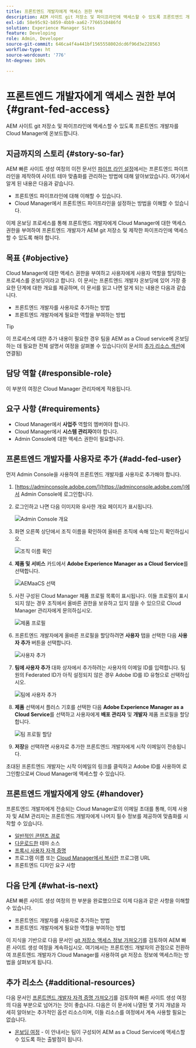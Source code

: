 ```yaml
---
title: 프론트엔드 개발자에게 액세스 권한 부여
description: AEM 사이트 git 저장소 및 파이프라인에 액세스할 수 있도록 프론트엔드 개발자를 Cloud Manager에 온보드합니다.
exl-id: 58e95c92-b859-4bb9-aa62-7766510486fd
solution: Experience Manager Sites
feature: Developing
role: Admin, Developer
source-git-commit: 646ca4f4a441bf1565558002dcd6f96d3e228563
workflow-type: ht
source-wordcount: '776'
ht-degree: 100%

---
```


# 프론트엔드 개발자에게 액세스 권한 부여 {#grant-fed-access}

AEM 사이트 git 저장소 및 파이프라인에 액세스할 수 있도록 프론트엔드 개발자를 Cloud Manager에 온보드합니다.

## 지금까지의 스토리 {#story-so-far}

AEM 빠른 사이트 생성 여정의 이전 문서인 [파이프 라인 설정](pipeline-setup.md)에서는 프론트엔드 파이프라인을 제작하여 사이트 테마 맞춤화를 관리하는 방법에 대해 알아보았습니다. 여기에서 알게 된 내용은 다음과 같습니다.

* 프론트엔드 파이프라인에 대해 이해할 수 있습니다.
* Cloud Manager에서 프론트엔드 파이프라인을 설정하는 방법을 이해할 수 있습니다.

이제 온보딩 프로세스를 통해 프론트엔드 개발자에게 Cloud Manager에 대한 액세스 권한을 부여하여 프론트엔드 개발자가 AEM git 저장소 및 제작한 파이프라인에 액세스할 수 있도록 해야 합니다.

## 목표 {#objective}

Cloud Manager에 대한 액세스 권한을 부여하고 사용자에게 사용자 역할을 할당하는 프로세스를 온보딩이라고 합니다. 이 문서는 프론트엔드 개발자 온보딩에 있어 가장 중요한 단계에 대한 개요를 제공하며, 이 문서를 읽고 나면 알게 되는 내용은 다음과 같습니다.

* 프론트엔드 개발자를 사용자로 추가하는 방법
* 프론트엔드 개발자에게 필요한 역할을 부여하는 방법

>[!TIP]
>
>이 프로세스에 대한 추가 내용이 필요한 경우 팀을 AEM as a Cloud service에 온보딩하는 데 필요한 전체 설명서 여정을 살펴볼 수 있습니다(이 문서의 [추가 리소스 섹션](#additional-resources)에 연결됨)

## 담당 역할 {#responsible-role}

이 부분의 여정은 Cloud Manager 관리자에게 적용됩니다.

## 요구 사항 {#requirements}

* Cloud Manager에서 **사업주** 역할의 멤버여야 합니다.
* Cloud Manager에서 **시스템 관리자**&#x200B;여야 합니다.
* Admin Console에 대한 액세스 권한이 필요합니다.

## 프론트엔드 개발자를 사용자로 추가 {#add-fed-user}

먼저 Admin Console을 사용하여 프론트엔드 개발자를 사용자로 추가해야 합니다.

1. [https://adminconsole.adobe.com/](https://adminconsole.adobe.com/)에서 Admin Console에 로그인합니다.

1. 로그인하고 나면 다음 이미지와 유사한 개요 페이지가 표시됩니다.

   ![Admin Console 개요](assets/admin-console.png)

1. 화면 오른쪽 상단에서 조직 이름을 확인하여 올바른 조직에 속해 있는지 확인하십시오.

   ![조직 이름 확인](assets/correct-org.png)

1. **제품 및 서비스** 카드에서 **Adobe Experience Manager as a Cloud Service**&#x200B;를 선택합니다.

   ![AEMaaCS 선택](assets/select-aemaacs.png)

1. 사전 구성된 Cloud Manager 제품 프로필 목록이 표시됩니다. 이들 프로필이 표시되지 않는 경우 조직에서 올바른 권한을 보유하고 있지 않을 수 있으므로 Cloud Manager 관리자에게 문의하십시오.

   ![제품 프로필](assets/product-profiles.png)

1. 프론트엔드 개발자에게 올바른 프로필을 할당하려면 **사용자** 탭을 선택한 다음 **사용자 추가** 버튼을 선택합니다.

   ![사용자 추가](assets/add-user.png)

1. **팀에 사용자 추가** 대화 상자에서 추가하려는 사용자의 이메일 ID를 입력합니다. 팀원의 Federated ID가 아직 설정되지 않은 경우 Adobe ID를 ID 유형으로 선택하십시오.

   ![팀에 사용자 추가](assets/add-to-team.png)

1. **제품** 선택에서 플러스 기호를 선택한 다음 **Adobe Experience Manager as a Cloud Service**&#x200B;를 선택하고 사용자에게 **배포 관리자** 및 **개발자** 제품 프로필을 할당합니다.

   ![팀 프로필 할당](assets/assign-team.png)

1. **저장**&#x200B;을 선택하면 사용자로 추가한 프론트엔드 개발자에게 시작 이메일이 전송됩니다.

초대된 프론트엔드 개발자는 시작 이메일의 링크를 클릭하고 Adobe ID를 사용하여 로그인함으로써 Cloud Manager에 액세스할 수 있습니다.

## 프론트엔드 개발자에게 양도 {#handover}

프론트엔드 개발자에게 전송되는 Cloud Manager로의 이메일 초대를 통해, 이제 사용자 및 AEM 관리자는 프론트엔드 개발자에게 나머지 필수 정보를 제공하여 맞춤화를 시작할 수 있습니다.

* [일반적인 콘텐츠 경로](#example-page)
* [다운로드한](#download-theme) 테마 소스
* [프록시 사용자 자격 증명](#proxy-user)
* 프로그램 이름 또는 [Cloud Manager에서 복사한](pipeline-setup.md#login) 프로그램 URL
* 프론트엔드 디자인 요구 사항

## 다음 단계 {#what-is-next}

AEM 빠른 사이트 생성 여정의 한 부분을 완료했으므로 이제 다음과 같은 사항을 이해할 수 있습니다.

* 프론트엔드 개발자를 사용자로 추가하는 방법
* 프론트엔드 개발자에게 필요한 역할을 부여하는 방법

이 지식을 기반으로 다음 문서인 [git 저장소 액세스 정보 가져오기](retrieve-access.md)를 검토하여 AEM 빠른 사이트 생성 여정을 계속하십시오. 여기에서는 프론트엔드 개발자의 관점으로 전환하여 프론트엔드 개발자가 Cloud Manager를 사용하여 git 저장소 정보에 액세스하는 방법을 살펴보게 됩니다.

## 추가 리소스 {#additional-resources}

다음 문서인 [프론트엔드 개발자 자격 증명 가져오기](retrieve-access.md)를 검토하여 빠른 사이트 생성 여정의 다음 부분으로 넘어가는 것이 좋습니다. 다음은 이 문서에 나열된 몇 가지 개념을 자세히 알아보는 추가적인 옵션 리소스이며, 이들 리소스를 여정에서 계속 사용할 필요는 없습니다.

* [온보딩 여정](/help/journey-onboarding/overview.md) - 이 안내서는 팀이 구성되어 AEM as a Cloud Service에 액세스할 수 있도록 하는 출발점이 됩니다.
